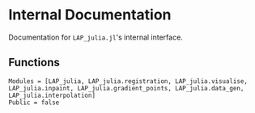 # Internal Documentation

Documentation for `LAP_julia.jl`'s internal interface.

## Functions

```@autodocs
Modules = [LAP_julia, LAP_julia.registration, LAP_julia.visualise, LAP_julia.inpaint, LAP_julia.gradient_points, LAP_julia.data_gen, LAP_julia.interpolation]
Public = false
```
